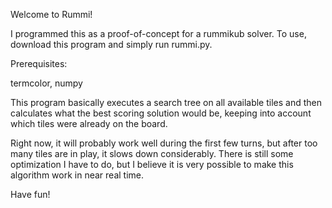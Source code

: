 Welcome to Rummi!

I programmed this as a proof-of-concept for a rummikub solver. To use, download this program and simply run rummi.py. 

Prerequisites:

termcolor, numpy

This program basically executes a search tree on all available tiles and then calculates what the best scoring solution would be, keeping into account which tiles were already on the board.

Right now, it will probably work well during the first few turns, but after too many tiles are in play, it slows down considerably. There is still some optimization I have to do, but I believe it is very possible to make this algorithm work in near real time.

Have fun!